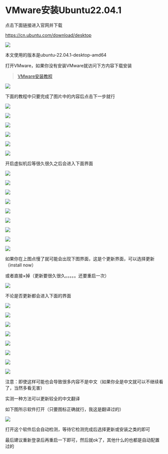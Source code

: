 # VMware安装Ubuntu22.04.1

点击下面链接进入官网并下载

https://cn.ubuntu.com/download/desktop

![](../assets/NMFB8.png)

本文使用的版本是ubuntu-22.04.1-desktop-amd64

打开VMware，如果你没有安装VMware就访问下方内容下载安装

> [VMware安装教程](VMware.md)

![](../assets/XSM9Y.png)

下面的教程中只要完成了图片中的内容后点击下一步就行

![](../assets/9CGM.png )

![](../assets/9B67SUG.png )

![](../assets/I~LAGWXPNBQG9UGE~CFI_YX.png )

![](../assets/GRQE12F.png )

![](../assets/A8QA65.png )

![](../assets/X2DRK.png )

开启虚拟机后等很久很久之后会进入下面界面

![](../assets/M77X.jpg )

![](../assets/VB8C.jpg )

![](../assets/1X21.jpg )

![](../assets/Z4J1.jpg )

![](../assets/K3H.jpg )

![](../assets/7I.jpg )

![](../assets/TIB.jpg )

![](../assets/LMF5.jpg )

![](../assets/UGC.jpg )

如果你在上图点慢了就可能会出现下图界面，这是个更新界面，可以选择更新（install now）

或者直接×掉（更新要很久很久。。。。。还要重启一次）

![](../assets/BEI7.jpg )

不论是否更新都会进入下面的界面

![](../assets/HXR9.jpg )

![](../assets/QAE.jpg )

![](../assets/XBVM.jpg )

![](../assets/D4D.jpg )

![](../assets/PQY.jpg )

![](../assets/8OIG.jpg)

![](../assets/JGVD1.jpg )

![](../assets/NAPW.jpg )

注意：即使这样可能也会导致很多内容不是中文（如果你全是中文就可以不继续看了，当然多看无害）

实测一种方法可以更新较全的中文翻译

如下图所示软件打开（只要图标正确就行，我这是翻译过的）

![](../assets/8FA.png )

打开这个软件后会自动检测，等待它检测完成后选择更新或安装之类的即可

最后建议重新登录后再重启一下即可，然后就ok了，其他什么的也都是自动配置过的
